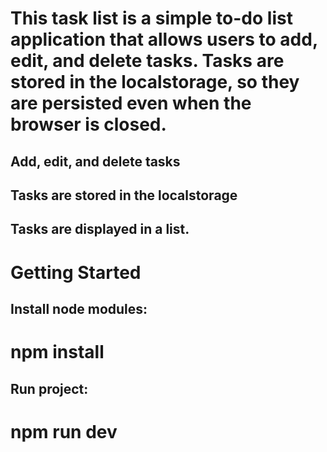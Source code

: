 # This task list is a simple to-do list application that allows users to add, edit, and delete tasks. Tasks are stored in the localstorage, so they are persisted even when the browser is closed.

## Add, edit, and delete tasks

## Tasks are stored in the localstorage

## Tasks are displayed in a list.

# Getting Started

## Install node modules:

# npm install

## Run project:

# npm run dev
